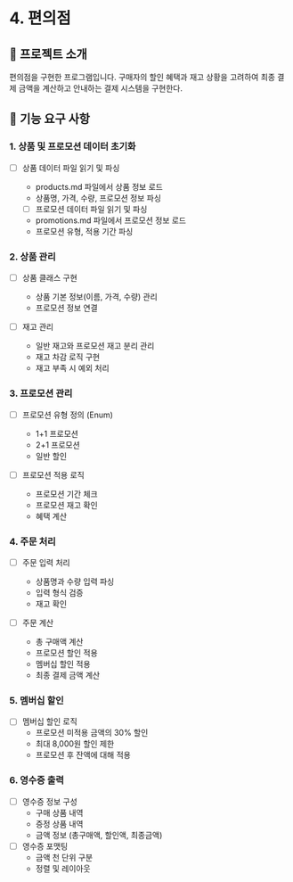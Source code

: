 # 4. 편의점

## 📝 프로젝트 소개
편의점을 구현한 프로그램입니다. 구매자의 할인 혜택과 재고 상황을 고려하여 최종 결제 금액을 계산하고 안내하는 결제 시스템을 구현한다.

## 🎯 기능 요구 사항
### 1. 상품 및 프로모션 데이터 초기화

- [ ] 상품 데이터 파일 읽기 및 파싱
    - products.md 파일에서 상품 정보 로드
    - 상품명, 가격, 수량, 프로모션 정보 파싱

    - [ ] 프로모션 데이터 파일 읽기 및 파싱
    - promotions.md 파일에서 프로모션 정보 로드
    - 프로모션 유형, 적용 기간 파싱

### 2. 상품 관리

- [ ] 상품 클래스 구현
    - 상품 기본 정보(이름, 가격, 수량) 관리
    - 프로모션 정보 연결

- [ ] 재고 관리
    - 일반 재고와 프로모션 재고 분리 관리
    - 재고 차감 로직 구현
    - 재고 부족 시 예외 처리

### 3. 프로모션 관리

- [ ] 프로모션 유형 정의 (Enum)
    - 1+1 프로모션
    - 2+1 프로모션
    - 일반 할인

- [ ] 프로모션 적용 로직
    - 프로모션 기간 체크
    - 프로모션 재고 확인
    - 혜택 계산

### 4. 주문 처리

- [ ] 주문 입력 처리
    - 상품명과 수량 입력 파싱
    - 입력 형식 검증
    - 재고 확인

- [ ] 주문 계산
    - 총 구매액 계산
    - 프로모션 할인 적용
    - 멤버십 할인 적용
    - 최종 결제 금액 계산

### 5. 멤버십 할인

- [ ] 멤버십 할인 로직
    - 프로모션 미적용 금액의 30% 할인
    - 최대 8,000원 할인 제한
    - 프로모션 후 잔액에 대해 적용

### 6. 영수증 출력

- [ ] 영수증 정보 구성
    - 구매 상품 내역
    - 증정 상품 내역
    - 금액 정보 (총구매액, 할인액, 최종금액)
- [ ] 영수증 포맷팅
    - 금액 천 단위 구분
    - 정렬 및 레이아웃